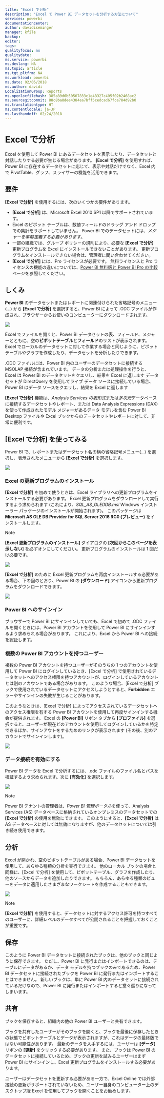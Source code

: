 ```yaml
---
title: "Excel で分析"
description: "Excel で Power BI データセットを分析する方法について"
services: powerbi
documentationcenter: 
author: davidiseminger
manager: kfile
backup: 
editor: 
tags: 
qualityfocus: no
qualitydate: 
ms.service: powerbi
ms.devlang: NA
ms.topic: article
ms.tgt_pltfrm: NA
ms.workload: powerbi
ms.date: 02/05/2018
ms.author: davidi
LocalizationGroup: Reports
ms.openlocfilehash: 385a89d6b50507833c1e43327c405f02b2468ac2
ms.sourcegitcommit: 88c8ba8dee4384ea7bff5cedcad67fce784d92b0
ms.translationtype: HT
ms.contentlocale: ja-JP
ms.lasthandoff: 02/24/2018
---
```

# <a name="analyze-in-excel"></a>Excel で分析
Excel を使用して Power BI にあるデータセットを表示したり、データセットと対話したりする必要が生じる場合があります。 **[Excel で分析]** を使用すれば、Power BI に存在するデータセットに応じて、表示や対話だけでなく、Excel 内で PivotTable、グラフ、スライサーの機能を活用できます。

## <a name="requirements"></a>要件
**[Excel で分析]** を使用するには、次のいくつかの要件があります。

* **[Excel で分析]** は、Microsoft Excel 2010 SP1 以降でサポートされています。
* Excel のピボット テーブルは、数値フィールドのドラッグ アンド ドロップでの集計をサポートしていません。 Power BI でのデータセットには、*メジャーを事前定義する必要があります*。
* 一部の組織では、グループ ポリシーの規則により、必要な **[Excel で分析]** 更新プログラムを Excel にインストールできないことがあります。 更新プログラムをインストールできない場合は、管理者に問い合わせてください。
* **[Excel で分析]** には、Pro ライセンスが必要です。 無料ライセンスと Pro ライセンスの機能の違いについては、[Power BI 無料版と Power BI Pro の比較](service-free-vs-pro.md)ページを参照してください。 

## <a name="how-does-it-work"></a>しくみ
**Power BI** のデータセットまたはレポートに関連付けられた省略記号のメニュー (...) から **[Excel で分析]** を選択すると、Power BI によって .ODC ファイルが作成され、ブラウザーからお使いのコンピューターにダウンロードされます。

![](media/service-analyze-in-excel/power-bi-analyze-in-excel.png)

Excel でファイルを開くと、Power BI データセットの表、フィールド、メジャーとともに、空の**ピボットテーブル**と**フィールド**のリストが表示されます。 Excel でローカルのデータセットに対して作業する場合と同じように、ピボットテーブルやグラフを作成したり、データセットを分析したりできます。

.ODC ファイルには、Power BI 内のユーザーのデータセットに接続する MSOLAP 接続が含まれています。 データの分析または処理操作を行うと、Excel は Power BI のデータセットをクエリし、結果を Excel に返します データセットが DirectQuery を使用してライブ データ ソースに接続している場合、Power BI はデータ ソースをクエリし、結果を Excel に返します

**[Excel で分析]** 機能は、*Analysis Services の表形式*または*多次元*データベースに接続するデータセットやレポート、または Data Analysis Expressions (DAX) を使って作成されたモデル メジャーがあるデータ モデルを含む Power BI Desktop ファイルや Excel ブックからのデータセットやレポートに対して、非常に便利です。

## <a name="get-started-with-analyze-in-excel"></a>[Excel で分析] を使ってみる
Power BI で、レポートまたはデータセット名の横の省略記号メニュー(...) を選択し、表示されたメニューから **[Excel で分析]** を選択します。

![](media/service-analyze-in-excel/power-bi-analyze-menu.png)

### <a name="install-excel-updates"></a>Excel の更新プログラムのインストール
**[Excel で分析]** を初めて使うときは、Excel ライブラリへの更新プログラムをインストールする必要があります。 Excel 更新プログラムをダウンロードして実行するよう求められます (これにより、*SQL_AS_OLEDDB.msi* Windows インストーラー パッケージのインストールが開始されます)。 このパッケージは **Microsoft AS OLE DB Provider for SQL Server 2016 RC0 (プレビュー)** をインストールします。

> [!NOTE]
> **[Excel 更新プログラムのインストール]** ダイアログの **[次回からこのページを表示しない]** を必ずオンにしてください。 更新プログラムのインストールは 1 回だけ必要です。
> 
> 

![](media/service-analyze-in-excel/pbi_anlz_excel_dontshow.png)

**[Excel で分析]** のために Excel 更新プログラムを再度インストールする必要がある場合、下の図のとおり、Power BI の **[ダウンロード]** アイコンから更新プログラムをダウンロードできます。

![](media/service-analyze-in-excel/pbi_anlz_excel_download_again.png)

### <a name="sign-in-to-power-bi"></a>Power BI へのサインイン
ブラウザーで Power BI にサインインしていても、Excel で初めて .ODC ファイルを開くときには、Power BI アカウントを使用して Power BI にサインインするよう求められる場合があります。 これにより、Excel から Power BI への接続を認証します。

### <a name="users-with-multiple-power-bi-accounts"></a>複数の Power BI アカウントを持つユーザー
複数の Power BI アカウントを持つユーザーがそのうちの 1 つのアカウントを使用して Power BI にログインしているとき、[Excel で分析] で使用されているデータセットへのアクセス権限を持つアカウントが、ログインしているアカウントとは別のアカウントである場合があります。 このような場合、[Excel で分析] ブックで使用されているデータセットにアクセスしようとすると、**Forbidden** エラーやサインインの失敗が生じることがあります。

このようなときは、[Excel で分析] によってアクセスされているデータセットへのアクセス権限を有する Power BI アカウントを使用して再度サインインする機会が提供されます。 Excel の **[Power BI]** リボン タブから **[プロファイル]** を選択すると、ユーザーが現在どのアカウントを使用してログインしているかを特定できるほか、サインアウトをするためのリンクが表示されます (その後、別のアカウントでサインインします)。

![](media/service-analyze-in-excel/pbi_anlz_excel_profile.png)

### <a name="enable-data-connections"></a>データ接続を有効にする
Power BI データを Excel で分析するには、.odc ファイルのファイル名とパスを検証するよう求められます。次に **[有効化]** を選択します。

![](media/service-analyze-in-excel/pbi_anlz_excel_enable.png)

> [!NOTE]
> Power BI テナントの管理者は、*Power BI 管理ポータル*を使って、Analysis Services (AS) データベースに格納されているオンプレミスのデータセットでの **[Excel で分析]** の使用を無効にできます。 このようにすると、**[Excel で分析]** は AS データベースに対しては無効になりますが、他のデータセットについては引き続き使用できます。
> 
> 

## <a name="analyze-away"></a>分析
Excel が開かれ、空のピボットテーブルがある場合、Power BI データセットを使用して、あらゆる種類の分析を実行できます。 他のローカル ブックの場合と同様に、[Excel で分析] を使用して、ピボットテーブル、グラフを作成したり、他のソースからデータを追加したりできます。 もちろん、あらゆる種類のビューをデータに適用したさまざまなワークシートを作成することもできます。

![](media/service-analyze-in-excel/pbi_anlz_excel_chart.png)

> [!NOTE]
> **[Excel で分析]** を使用すると、データセットに対するアクセス許可を持つすべてのユーザーに、詳細レベルのデータすべてが公開されることを把握しておくことが重要です。
> 
> 

## <a name="save"></a>保存
このように Power BI データセットに接続されたブックは、他のブックと同じように保存できます。 ただし、Power BI に発行またはインポートできるのは、テーブルにデータがあるか、データ モデルを持つブックのみであるため、Power BI データセットに接続されたブックを Power BI に発行またはインポートすることはできません。 新しいブックは、単に Power BI 内のデータセットに接続されているだけなので、Power BI に発行またはインポートすると堂々巡りになってしまいます。

## <a name="share"></a>共有
ブックを保存すると、組織内の他の Power BI ユーザーと共有できます。

ブックを共有したユーザーがそのブックを開くと、ブックを最後に保存したときの状態でピボットテーブルとデータが表示されますが、これはデータの最終版ではない可能性があります。 最新のデータを入手するには、ユーザーは **[データ]** リボンの **[更新]** をクリックする必要があります。 また、ブックは Power BI のデータセットに接続しているため、ブックの更新を試みるユーザーはまず Power BI にサインインし、Excel 更新プログラムをインストールする必要があります。

ユーザーはデータセットを更新する必要がある一方で、Excel Online では外部接続の更新がサポートされていないため、ユーザー自身のコンピューター上のデスクトップ版 Excel を使用してブックを開くことをお勧めします。

